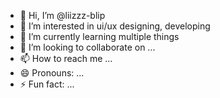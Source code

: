 - 👋 Hi, I’m @liizzz-blip
- 👀 I’m interested in ui/ux designing, developing
- 🌱 I’m currently learning multiple things
- 💞️ I’m looking to collaborate on ...
- 📫 How to reach me ...
- 😄 Pronouns: ...
- ⚡ Fun fact: ...

<!---
liizzz-blip/liizzz-blip is a ✨ special ✨ repository because its `README.md` (this file) appears on your GitHub profile.
You can click the Preview link to take a look at your changes.
--->
